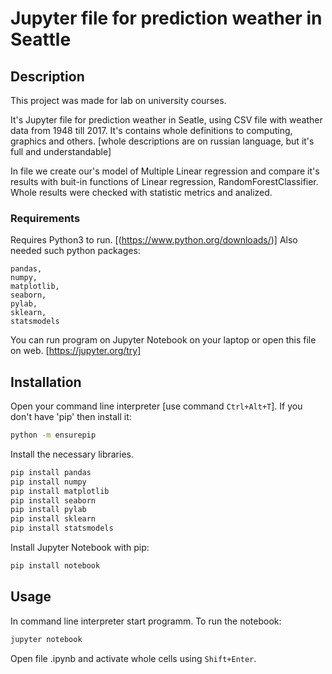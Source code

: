 # Jupyter file for prediction weather in Seattle

## Description

This project was made for lab on university courses. 

It's Jupyter file for prediction weather in Seatle, using CSV file with weather data from 1948 till 2017. It's contains whole definitions to computing, graphics and others. 
[whole descriptions are on russian language, but it's full and understandable]

In file we create our's model of Multiple Linear regression and compare it's results with buit-in functions of Linear regression, RandomForestClassifier. Whole results were checked with statistic metrics and analized.  


### Requirements 

Requires Python3 to run. [(https://www.python.org/downloads/)]
Also needed such python packages:

    pandas, 
    numpy,
    matplotlib,
    seaborn,
    pylab,
    sklearn,
    statsmodels

You can run program on Jupyter Notebook on your laptop or open this file on web. [https://jupyter.org/try]

## Installation

Open your command line interpreter [use command ```Ctrl+Alt+T```]. 
If you don't have 'pip' then install it: 
```sh
python -m ensurepip
```

Install the necessary libraries.
```sh
pip install pandas
pip install numpy
pip install matplotlib
pip install seaborn
pip install pylab
pip install sklearn
pip install statsmodels
```
Install Jupyter Notebook with pip:
```sh
pip install notebook
```

## Usage

In command line interpreter start programm.
To run the notebook:
```sh
jupyter notebook
```
Open file .ipynb and activate whole cells using ```Shift+Enter```.